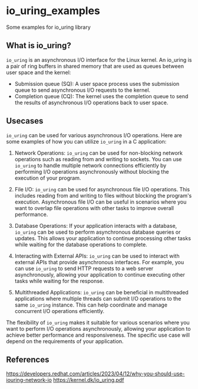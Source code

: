 # io_uring_examples
Some examples for io_uring library


## What is io_uring?

`io_uring` is an asynchronous I/O interface for the Linux kernel. An io_uring is a pair of ring buffers in shared memory that are used as queues between user space and the kernel:

* Submission queue (SQ): A user space process uses the submission queue to send asynchronous I/O requests to the kernel.
* Completion queue (CQ): The kernel uses the completion queue to send the results of asynchronous I/O operations back to user space.

## Usecases

`io_uring` can be used for various asynchronous I/O operations. Here are some examples of how you can utilize `io_uring` in a C application:

1. Network Operations: `io_uring` can be used for non-blocking network operations such as reading from and writing to sockets. You can use `io_uring` to handle multiple network connections efficiently by performing I/O operations asynchronously without blocking the execution of your program.

2. File I/O: `io_uring` can be used for asynchronous file I/O operations. This includes reading from and writing to files without blocking the program's execution. Asynchronous file I/O can be useful in scenarios where you want to overlap file operations with other tasks to improve overall performance.

3. Database Operations: If your application interacts with a database, `io_uring` can be used to perform asynchronous database queries or updates. This allows your application to continue processing other tasks while waiting for the database operations to complete.

4. Interacting with External APIs: `io_uring` can be used to interact with external APIs that provide asynchronous interfaces. For example, you can use `io_uring` to send HTTP requests to a web server asynchronously, allowing your application to continue executing other tasks while waiting for the response.

5. Multithreaded Applications: `io_uring` can be beneficial in multithreaded applications where multiple threads can submit I/O operations to the same `io_uring` instance. This can help coordinate and manage concurrent I/O operations efficiently.

The flexibility of `io_uring` makes it suitable for various scenarios where you want to perform I/O operations asynchronously, allowing your application to achieve better performance and responsiveness. The specific use case will depend on the requirements of your application.

## References

https://developers.redhat.com/articles/2023/04/12/why-you-should-use-iouring-network-io
https://kernel.dk/io_uring.pdf
